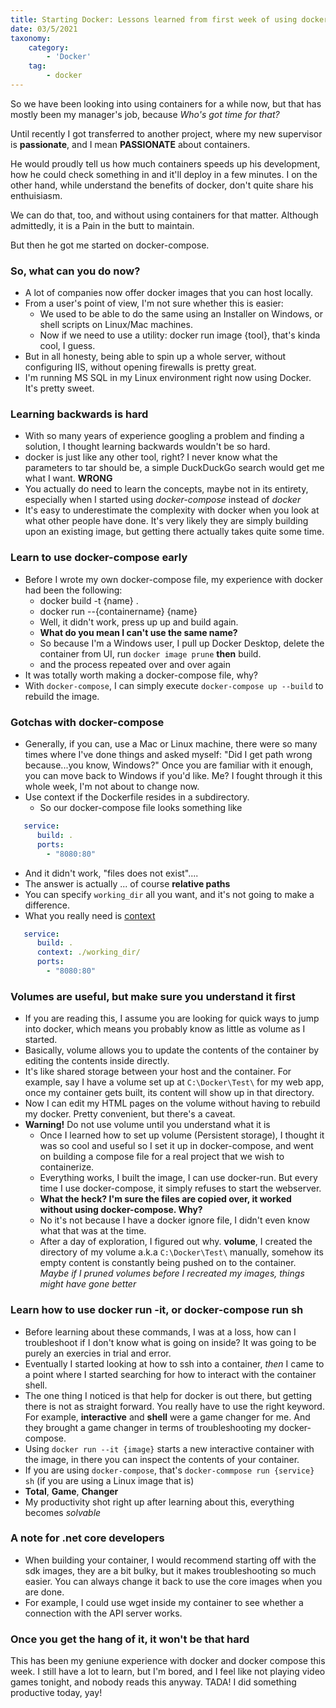 ```yaml
---
title: Starting Docker: Lessons learned from first week of using docker
date: 03/5/2021
taxonomy:
    category:
        - 'Docker'
    tag:
        - docker
---
```


So we have been looking into using containers for a while now, but that has mostly been my manager's job, because
*Who's got time for that?*

Until recently I got transferred to another project, where my new supervisor is **passionate**, and I mean **PASSIONATE** about containers.

He would proudly tell us how much containers speeds up his development, how he could check something in and it'll deploy in a few minutes. I on the other hand, while understand the benefits of docker, don't quite share his enthuisiasm.

We can do that, too, and without using containers for that matter. Although admittedly, it is a Pain in the butt to maintain.

But then he got me started on docker-compose.

### So, what can you do now?
* A lot of companies now offer docker images that you can host locally.
* From a user's point of view, I'm not sure whether this is easier:
  * We used to be able to do the same using an Installer on Windows, or shell scripts on Linux/Mac machines.
  * Now if we need to use a utility: docker run image {tool}, that's kinda cool, I guess.
* But in all honesty, being able to spin up a whole server, without configuring IIS, without opening firewalls is pretty great.
* I'm running MS SQL in my Linux environment right now using Docker. It's pretty sweet.

### Learning backwards is hard
* With so many years of experience googling a problem and finding a solution, I thought learning backwards wouldn't be so hard.
* docker is just like any other tool, right? I never know what the parameters to tar should be, a simple DuckDuckGo search would get me what I want. **WRONG**
* You actually do need to learn the concepts, maybe not in its entirety, especially when I started using *docker-compose* instead of *docker*
* It's easy to underestimate the complexity with docker when you look at what other people have done. It's very likely they are simply building upon an existing image, but getting there actually takes quite some time.

### Learn to use docker-compose early
* Before I wrote my own docker-compose file, my experience with docker had been the following:
  * docker build -t {name} .
  * docker run --{containername} {name}
  * Well, it didn't work, press up up and build again.
  * **What do you mean I can't use the same name?**
  * So because I'm a Windows user, I pull up Docker Desktop, delete the container from UI, run ```docker image prune``` **then** build.
  * and the process repeated over and over again
* It was totally worth making a docker-compose file, why?
* With ```docker-compose```, I can simply execute ```docker-compose up --build``` to rebuild the image.

### Gotchas with docker-compose
* Generally, if you can, use a Mac or Linux machine, there were so many times where I've done things and asked myself: "Did I get path wrong because...you know, Windows?" Once you are familiar with it enough, you can move back to Windows if you'd like. Me? I fought through it this whole week, I'm not about to change now.
* Use context if the Dockerfile resides in a subdirectory.
  * So our docker-compose file looks something like
```yaml
   service:
      build: .
      ports:
        - "8080:80"
```
  * And it didn't work, "files does not exist"....
  * The answer is actually ... of course **relative paths**
  * You can specify ```working_dir``` all you want, and it's not going to make a difference.
  * What you really need is [context](https://docs.docker.com/compose/compose-file/compose-file-v3/#build)


```yaml
   service:
      build: .
      context: ./working_dir/
      ports:
        - "8080:80"
```
### Volumes are useful, but make sure you understand it first
* If you are reading this, I assume you are looking for quick ways to jump into docker, which means you probably know as little as volume as I started.
* Basically, volume allows you to update the contents of the container by editing the contents inside directly.
* It's like shared storage between your host and the container. For example, say I have a volume set up at ```C:\Docker\Test\``` for my web app, once my container gets built, its content will show up in that directory.
* Now I can edit my HTML pages on the volume without having to rebuild my docker. Pretty convenient, but there's a caveat.
* **Warning!** Do not use volume until you understand what it is
  * Once I learned how to set up volume (Persistent storage), I thought it was so cool and useful so I set it up in docker-compose, and went on building a compose file for a real project that we wish to containerize.
  * Everything works, I built the image, I can use docker-run. But every time I use docker-compose, it simply refuses to start the webserver.
  * **What the heck? I'm sure the files are copied over, it worked without using docker-compose. Why?**
  * No it's not because I have a docker ignore file, I didn't even know what that was at the time.
  * After a day of exploration, I figured out why. **volume**, I created the directory of my volume a.k.a ```C:\Docker\Test\``` manually, somehow its empty content is constantly being pushed on to the container. *Maybe if I pruned volumes before I recreated my images, things might have gone better*

### Learn how to use docker run -it, or docker-compose run sh
* Before learning about these commands, I was at a loss, how can I troubleshoot if I don't know what is going on inside? It was going to be purely an exercies in trial and error.
* Eventually I started looking at how to ssh into a container, *then* I came to a point where I started searching for how to interact with the container shell.
* The one thing I noticed is that help for docker is out there, but getting there is not as straight forward. You really have to use the right keyword. For example, **interactive** and **shell** were a game changer for me. And they brought a game changer in terms of troubleshooting my docker-compose.
* Using ```docker run --it {image}``` starts a new interactive container with the image, in there you can inspect the contents of your container.
* If you are using ```docker-compose```, that's ```docker-commpose run {service} sh``` (if you are using a Linux image that is)
* **Total**, **Game**, **Changer**
* My productivity shot right up after learning about this, everything becomes *solvable*

### A note for .net core developers
* When building your container, I would recommend starting off with the sdk images, they are a bit bulky, but it makes troubleshooting so much easier. You can always change it back to use the core images when you are done.
* For example, I could use wget inside my container to see whether a connection with the API server works.

### Once you get the hang of it, it won't be that hard
This has been my geniune experience with docker and docker compose this week. I still have a lot to learn, but I'm bored, and I feel like not playing video games tonight, and nobody reads this anyway. TADA! I did something productive today, yay!

